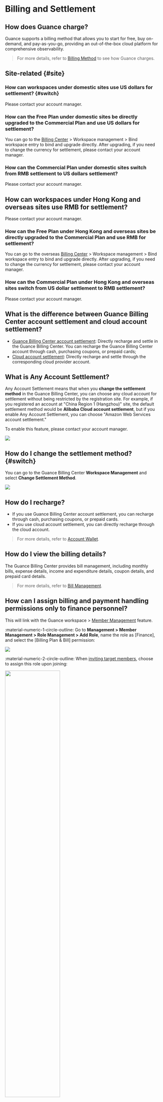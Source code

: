 # Billing and Settlement

## How does Guance charge?

Guance supports a billing method that allows you to start for free, buy on-demand, and pay-as-you-go, providing an out-of-the-box cloud platform for comprehensive observability.

> For more details, refer to [Billing Method](../../billing-method/index.md) to see how Guance charges.

## Site-related {#site}

### How can workspaces under domestic sites use US dollars for settlement? {#switch}

Please contact your account manager.

### How can the Free Plan under domestic sites be directly upgraded to the Commercial Plan and use US dollars for settlement?

You can go to the [Billing Center](https://boss.guance.com/) > Workspace management > Bind workspace entry to bind and upgrade directly. After upgrading, if you need to change the currency for settlement, please contact your account manager.

### How can the Commercial Plan under domestic sites switch from RMB settlement to US dollars settlement?

Please contact your account manager.

## How can workspaces under Hong Kong and overseas sites use RMB for settlement?

Please contact your account manager.

### How can the Free Plan under Hong Kong and overseas sites be directly upgraded to the Commercial Plan and use RMB for settlement?

You can go to the overseas [Billing Center](https://bill.guance.one/) > Workspace management > Bind workspace entry to bind and upgrade directly. After upgrading, if you need to change the currency for settlement, please contact your account manager.

### How can the Commercial Plan under Hong Kong and overseas sites switch from US dollar settlement to RMB settlement?

Please contact your account manager.

## What is the difference between Guance Billing Center account settlement and cloud account settlement?

- [Guance Billing Center account settlement](../../billing/billing-account/enterprise-account.md): Directly recharge and settle in the Guance Billing Center. You can recharge the Guance Billing Center account through cash, purchasing coupons, or prepaid cards;
- [Cloud account settlement](../../billing/billing-account/aliyun-account.md): Directly recharge and settle through the corresponding cloud provider account.

## What is Any Account Settlement?

Any Account Settlement means that when you **change the settlement method** in the Guance Billing Center, you can choose any cloud account for settlement without being restricted by the registration site. For example, if you registered an account at "China Region 1 (Hangzhou)" site, the default settlement method would be **Alibaba Cloud account settlement**, but if you enable Any Account Settlement, you can choose "Amazon Web Services account settlement."

To enable this feature, please contact your account manager.

![](../img/9.upgrade_7.png)

## How do I change the settlement method? {#switch}

You can go to the Guance Billing Center **Workspace Management** and select **Change Settlement Method**.

![](../img/9.upgrade_9.png)

## How do I recharge?

- If you use Guance Billing Center account settlement, you can recharge through cash, purchasing coupons, or prepaid cards.
- If you use cloud account settlement, you can directly recharge through the cloud account.

> For more details, refer to [Account Wallet](../../billing-center/account-wallet/index.md).

## How do I view the billing details?

The Guance Billing Center provides bill management, including monthly bills, expense details, income and expenditure details, coupon details, and prepaid card details.

> For more details, refer to [Bill Management](../../billing-center/billing-management.md).

## How can I assign billing and payment handling permissions only to finance personnel?

This will link with the Guance workspace > [Member Management](../../management/member-management.md) feature.

:material-numeric-1-circle-outline: Go to **Management > Member Management > Role Management > Add Role**, name the role as [Finance], and select the [Billing Plan & Bill] permission:

![](../img/faq-billing.png)

:material-numeric-2-circle-outline: When [inviting target members](../../management/invite-member.md), choose to assign this role upon joining:

<img src="../../img/faq-billing-1.png" width="60%" >

:material-numeric-3-circle-outline: If the target member is already in the current workspace, you can directly edit the role in **Management > [Member Management](../../management/member-management.md#edit)**.